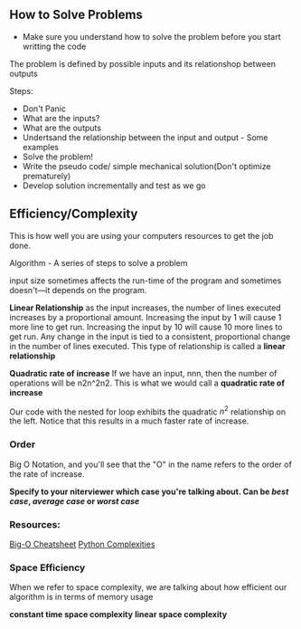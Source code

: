 ## How to Solve Problems
- Make sure you understand how to solve the problem before you start writting the code

The problem is defined by possible inputs and its relationshop between outputs

Steps:
 - Don't Panic
 - What are the inputs?
 - What are the outputs
 - Undertsand the relationship between the input and output - Some examples
 - Solve the problem!
 - Write the pseudo code/ simple mechanical solution(Don't optimize prematurely)
 - Develop solution incrementally and test as we go


## Efficiency/Complexity
This is how well you are using your computers resources to get the job done.

Algorithm - A series of steps to solve a problem


 input size sometimes affects the run-time of the program and sometimes doesn't—it depends on the program.


**Linear Relationship**
as the input increases, the number of lines executed increases by a proportional amount. Increasing the input by 1 will cause 1 more line to get run. Increasing the input by 10 will cause 10 more lines to get run. Any change in the input is tied to a consistent, proportional change in the number of lines executed. This type of relationship is called a **linear relationship**

**Quadratic rate of increase**
 If we have an input, nnn, then the number of operations will be n2n^2n2. This is what we would call a **quadratic rate of increase**

 Our code with the nested for loop exhibits the quadratic $n^2$ relationship on the left. Notice that this results in a much faster rate of increase.

 ### Order
 Big O Notation, and you'll see that the "O" in the name refers to the order of the rate of increase.


**Specify to your niterviewer which case you're talking about. Can be *best case*, *average case* or *worst case***


### Resources:
[Big-O Cheatsheet](https://www.bigocheatsheet.com/)
[Python Complexities](https://wiki.python.org/moin/TimeComplexity)

### Space Efficiency
When we refer to space complexity, we are talking about how efficient our algorithm is in terms of memory usage

**constant time space complexity**
**linear space complexity**
